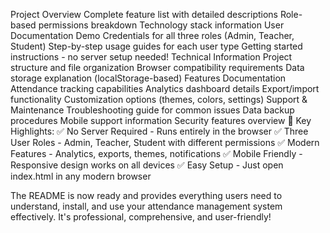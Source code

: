 Project Overview
Complete feature list with detailed descriptions
Role-based permissions breakdown
Technology stack information
User Documentation
Demo Credentials for all three roles (Admin, Teacher, Student)
Step-by-step usage guides for each user type
Getting started instructions - no server setup needed!
Technical Information
Project structure and file organization
Browser compatibility requirements
Data storage explanation (localStorage-based)
Features Documentation
Attendance tracking capabilities
Analytics dashboard details
Export/import functionality
Customization options (themes, colors, settings)
Support & Maintenance
Troubleshooting guide for common issues
Data backup procedures
Mobile support information
Security features overview
🎯 Key Highlights:
✅ No Server Required - Runs entirely in the browser
✅ Three User Roles - Admin, Teacher, Student with different permissions
✅ Modern Features - Analytics, exports, themes, notifications
✅ Mobile Friendly - Responsive design works on all devices
✅ Easy Setup - Just open index.html in any modern browser

The README is now ready and provides everything users need to understand, install, and use your attendance management system effectively. It's professional, comprehensive, and user-friendly!
